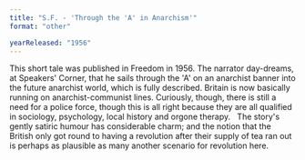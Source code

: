 ```yaml
---
title: "S.F. - 'Through the 'A' in Anarchism'"
format: "other"

yearReleased: "1956"
---
```

This short tale was published in Freedom in 1956. The narrator day-dreams, at Speakers' Corner, that he sails through the 'A' on an anarchist banner into the future anarchist world, which is fully described. Britain is now basically running on anarchist-communist lines. Curiously, though, there is still a need for a police force, though this is all right because they are all qualified in sociology, psychology, local history and orgone therapy.
 
The story's gently satiric humour has considerable charm; and the notion that the British only got round to having a revolution after their supply of tea ran out is perhaps as plausible as many another scenario for revolution here.